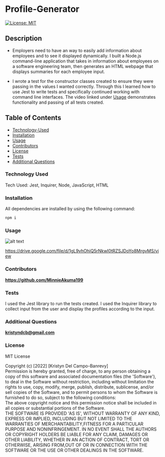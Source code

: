 # Profile-Generator

[![License: MIT](https://img.shields.io/badge/License-MIT-yellow.svg)](https://opensource.org/licenses/MIT)

## Description

- Employers need to have an way to easily add information about employees and to see it displayed dynamically. I built a Node.js command-line application that takes in information about employees on a software engineering team, then generates an HTML webpage that displays summaries for each employee input.

- I wrote a test for the constructor classes created to ensure they were passing in the values I wanted correctly. Through this I learned how to use Jest to write tests and specifically continued working with command line interfaces. The video linked under [Usage](#usage) demonstrates functionality and passing of all tests created.

## Table of Contents

- [Technology-Used](#technology-used)
- [Installation](#installation)
- [Usage](#usage)
- [Contributors](#contributors)
- [License](#license)
- [Tests](#tests)
- [Additional Questions](#additional-questions)

### Technology Used

Tech Used: Jest, Inquirer, Node, JavaScript, HTML

### Installation

All dependencies are installed by using the following command:

```md
npm i
```

### Usage

![alt text](/Profile-Generator/assets/screencastify.gif)

https://drive.google.com/file/d/1gL9vhOhiQ5rNkwI0tRZSJDoYo8MrgvMS/view

### Contributors

**https://github.com/MinnieAkuma199**

### Tests

I used the Jest library to run the tests created. I used the Inquirer library to collect input from the user and display the profiles according to the input.

### Additional Questions

**kristyndcb@gmail.com**

### License

MIT License

Copyright (c) [2022] [Kristyn Del Campo-Banrevy]<br /> Permission is hereby granted, free of charge, to any person obtaining a copy of this software and associated documentation files (the 'Software'), to deal in the Software without restriction, including without limitation the rights to use, copy, modify, merge, publish, distribute, sublicense, and/or sell copies of the Software, and to permit persons to whom the Software is furnished to do so, subject to the following conditions:<br />The above copyright notice and this permission notice shall be included in all copies or substantial portions of the Software.<br />THE SOFTWARE IS PROVIDED 'AS IS', WITHOUT WARRANTY OF ANY KIND, EXPRESS OR IMPLIED, INCLUDING BUT NOT LIMITED TO THE WARRANTIES OF MERCHANTABILITY,FITNESS FOR A PARTICULAR PURPOSE AND NONINFRINGEMENT. IN NO EVENT SHALL THE AUTHORS OR COPYRIGHT HOLDERS BE LIABLE FOR ANY CLAIM, DAMAGES OR OTHER LIABILITY, WHETHER IN AN ACTION OF CONTRACT, TORT OR OTHERWISE, ARISING FROM,OUT OF OR IN CONNECTION WITH THE SOFTWARE OR THE USE OR OTHER DEALINGS IN THE SOFTWARE.
